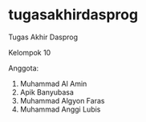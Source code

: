 # tugasakhirdasprog
Tugas Akhir Dasprog

Kelompok 10

Anggota:
1. Muhammad Al Amin
2. Apik Banyubasa
3. Muhammad Algyon Faras
4. Muhammad Anggi Lubis
